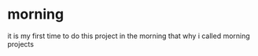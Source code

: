 # morning
it is my first time to do this project in the morning that why i called morning projects 
